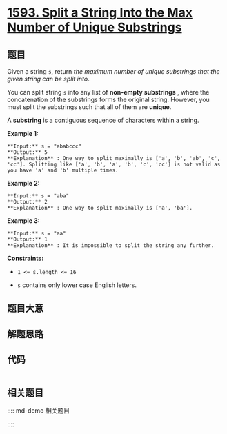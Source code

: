 # [1593. Split a String Into the Max Number of Unique Substrings](https://leetcode.com/problems/split-a-string-into-the-max-number-of-unique-substrings)

## 题目

Given a string `s`, return _the maximum  number of unique substrings that the
given string can be split into_.

You can split string `s` into any list of  **non-empty substrings** , where
the concatenation of the substrings forms the original string. However, you
must split the substrings such that all of them are **unique**.

A **substring** is a contiguous sequence of characters within a string.



**Example 1:**

    
    
    **Input:** s = "ababccc"
    **Output:** 5
    **Explanation** : One way to split maximally is ['a', 'b', 'ab', 'c', 'cc']. Splitting like ['a', 'b', 'a', 'b', 'c', 'cc'] is not valid as you have 'a' and 'b' multiple times.
    

**Example 2:**

    
    
    **Input:** s = "aba"
    **Output:** 2
    **Explanation** : One way to split maximally is ['a', 'ba'].
    

**Example 3:**

    
    
    **Input:** s = "aa"
    **Output:** 1
    **Explanation** : It is impossible to split the string any further.
    



**Constraints:**

  * `1 <= s.length <= 16`

  * `s` contains only lower case English letters.


## 题目大意

## 解题思路

## 代码

```javascript

```

## 相关题目

:::: md-demo 相关题目

::::

